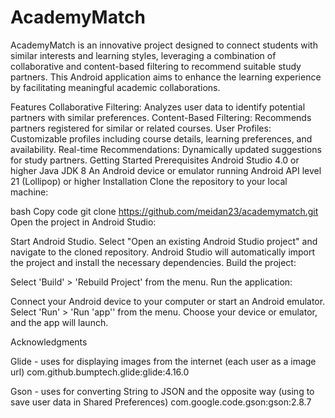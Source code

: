 # AcademyMatch

AcademyMatch is an innovative project designed to connect students with similar interests and learning styles, leveraging a combination of collaborative and content-based filtering to recommend suitable study partners. This Android application aims to enhance the learning experience by facilitating meaningful academic collaborations.

Features
Collaborative Filtering: Analyzes user data to identify potential partners with similar preferences.
Content-Based Filtering: Recommends partners registered for similar or related courses.
User Profiles: Customizable profiles including course details, learning preferences, and availability.
Real-time Recommendations: Dynamically updated suggestions for study partners.
Getting Started
Prerequisites
Android Studio 4.0 or higher
Java JDK 8
An Android device or emulator running Android API level 21 (Lollipop) or higher
Installation
Clone the repository to your local machine:

bash
Copy code
git clone https://github.com/meidan23/academymatch.git
Open the project in Android Studio:

Start Android Studio.
Select "Open an existing Android Studio project" and navigate to the cloned repository.
Android Studio will automatically import the project and install the necessary dependencies.
Build the project:

Select 'Build' > 'Rebuild Project' from the menu.
Run the application:

Connect your Android device to your computer or start an Android emulator.
Select 'Run' > 'Run 'app'' from the menu.
Choose your device or emulator, and the app will launch.

Acknowledgments

Glide - uses for displaying images from the internet (each user as a image url)
com.github.bumptech.glide:glide:4.16.0

Gson - uses for converting String to JSON and the opposite way (using to save user data in Shared Preferences)
com.google.code.gson:gson:2.8.7


